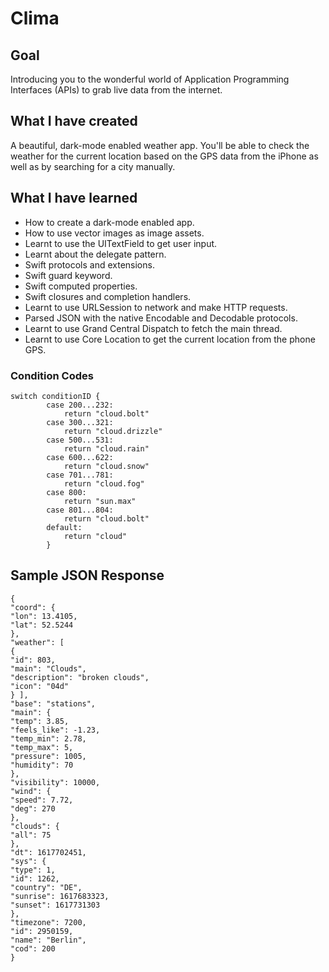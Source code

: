 #  Clima

## Goal

Introducing you to the wonderful world of Application Programming Interfaces (APIs) to grab live data from the internet.


## What I have created

A beautiful, dark-mode enabled weather app. You'll be able to check the weather for the current location based on the GPS data from the iPhone as well as by searching for a city manually. 

## What I have learned

* How to create a dark-mode enabled app.
* How to use vector images as image assets.
* Learnt to use the UITextField to get user input. 
* Learnt about the delegate pattern.
* Swift protocols and extensions. 
* Swift guard keyword. 
* Swift computed properties.
* Swift closures and completion handlers.
* Learnt to use URLSession to network and make HTTP requests.
* Parsed JSON with the native Encodable and Decodable protocols. 
* Learnt to use Grand Central Dispatch to fetch the main thread.
* Learnt to use Core Location to get the current location from the phone GPS. 


### Condition Codes
```
switch conditionID {
        case 200...232:
            return "cloud.bolt"
        case 300...321:
            return "cloud.drizzle"
        case 500...531:
            return "cloud.rain"
        case 600...622:
            return "cloud.snow"
        case 701...781:
            return "cloud.fog"
        case 800:
            return "sun.max"
        case 801...804:
            return "cloud.bolt"
        default:
            return "cloud"
        }
```
## Sample JSON Response
```
{
"coord": {
"lon": 13.4105,
"lat": 52.5244
},
"weather": [
{
"id": 803,
"main": "Clouds",
"description": "broken clouds",
"icon": "04d"
} ],
"base": "stations",
"main": {
"temp": 3.85,
"feels_like": -1.23,
"temp_min": 2.78,
"temp_max": 5,
"pressure": 1005,
"humidity": 70
},
"visibility": 10000,
"wind": {
"speed": 7.72,
"deg": 270
},
"clouds": {
"all": 75
},
"dt": 1617702451,
"sys": {
"type": 1,
"id": 1262,
"country": "DE",
"sunrise": 1617683323,
"sunset": 1617731303
},
"timezone": 7200,
"id": 2950159,
"name": "Berlin",
"cod": 200
}
```